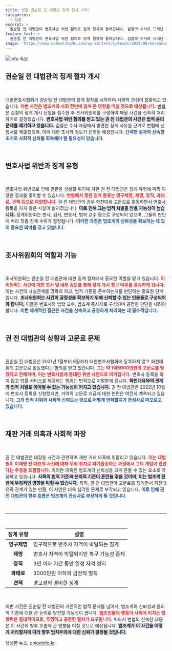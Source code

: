 ```yaml
---
title: 변협 권순일 전 대법관 징계 절차 시작!
categories:
  - 법률
excerpt: >
  권순일 전 대법관이 변호사법 위반 혐의로 징계 절차에 들어갑니다. 검찰의 수사로 드러난 그의 고문료 수수 논란이 사회적 파장을 일으키고 있는 가운데, 변협은 신속한 조사를 예고했습니다.
feature_text: >
  권순일 전 대법관이 변호사법 위반 혐의로 징계 절차에 들어갑니다. 검찰의 수사로 드러난 그의 고문료 수수 논란이 사회적 파장을 일으키고 있는 가운데, 변협은 신속한 조사를 예고했습니다.
image: 'https://www.behealthy4u.com/wp-content/uploads/2024/06/koreanews.jpg'
---
```


<p><img src="https://www.behealthy4u.com/wp-content/uploads/2024/06/koreanews.jpg" alt="info 속보" /></p>

<h2 data-ke-size="size26">권순일 전 대법관의 징계 절차 개시</h2>

<p data-ke-size="size16">&nbsp;</p>

<p>대한변호사협회가 권순일 전 대법관의 징계 절차를 시작하며 사회적 관심이 집중되고 있습니다. <b><span style="color: #ee2323;">이번 사건은 법조계와 사회 전반에 걸쳐 큰 영향을 미칠 것으로 예상됩니다.</span></b> 변협은 검찰의 징계 개시 신청을 접수한 후 조사위원회를 구성하여 해당 사건을 신속히 처리하기로 결정했습니다. <b><span style="background-color: #21538527;">변호사법 위반 혐의를 받고 있는 권 전 대법관의 사건은 법적 윤리 문제를 제기하고 있습니다.</span></b> 검찰은 수사 과정에서 발견한 징계 사유를 근거로 변협에 신청서를 제출했으며, 이에 대한 조사와 검토가 진행될 예정입니다. <b><span style="color: #1a5490;">간략한 절차와 신속한 조치로 사회적 신뢰를 회복해야 할 필요성이 있습니다.</span></b></p>

<p data-ke-size="size16">&nbsp;</p>

<h2 data-ke-size="size26">변호사법 위반과 징계 유형</h2>

<p data-ke-size="size16">&nbsp;</p>

<p>변호사법 위반으로 인해 권한을 상실할 위기에 처한 권 전 대법관은 징계 유형에 따라 다양한 결과를 맞이할 수 있습니다. <b><span style="color: #ee2323;">변협에서 정한 징계 종류는 영구제명, 제명, 정직, 과태료, 견책 등으로 다양합니다.</span></b> 권 전 대법관의 경우 화천대유 고문으로 활동하면서 변호사 등록을 하지 않은 사실이 밝혀졌습니다. <b><span style="background-color: #21538527;">이로 인해 그는 법적 처벌을 받을 가능성이 높습니다.</span></b> 징계위원회는 판사, 검사, 변호사, 법학 교수 등으로 구성되어 있으며, 그들의 판단에 따라 최종 징계 수위가 결정됩니다. <b><span style="color: #1a5490;">이러한 과정은 법조계의 신뢰성을 확보하는 데 있어 중요한 의미를 갖고 있습니다.</span></b></p>

<p data-ke-size="size16">&nbsp;</p>

<h2 data-ke-size="size26">조사위원회의 역할과 기능</h2>

<p data-ke-size="size16">&nbsp;</p>

<p>조사위원회는 권순일 전 대법관에 대한 징계 절차에서 중요한 역할을 맡고 있습니다. <b><span style="color: #ee2323;">이 위원회는 사건에 대한 조사 및 내부 검토를 통해 징계 개시 청구 여부를 결정하게 됩니다.</span></b> 이는 사건의 사실관계를 명확히 하고, 법적 기준을 준수하는지를 판단하는 중요한 단계입니다. <b><span style="background-color: #21538527;">조사위원회는 사건의 공정성을 확보하기 위해 신뢰할 수 있는 인물들로 구성되어야 합니다.</span></b> 이들은 변호사와 법학 교수, 법조계 종사자로 구성되며 공정한 판단을 내려야 합니다. <b><span style="color: #1a5490;">이런 체계적인 접근은 사건을 신속하고 공정하게 처리하는 데 필수적입니다.</span></b></p>

<p data-ke-size="size16">&nbsp;</p>

<h2 data-ke-size="size26">권 전 대법관의 상황과 고문료 문제</h2>

<p data-ke-size="size16">&nbsp;</p>

<p>권순일 전 대법관은 2021년 1월부터 8월까지 대한변호사협회에 등록하지 않고 화천대유의 고문으로 활동했다는 혐의를 받고 있습니다. <b><span style="color: #ee2323;">그는 약 1억5000만원의 고문료를 받았다고 전해지며, 이는 변호사법에 중대한 위반 사안으로 여겨집니다.</span></b> 변호사 등록을 하지 않고 법률 서비스를 제공하는 행위는 법적으로 처벌받게 됩니다. <b><span style="background-color: #21538527;">화천대유와의 관계가 법적 처벌로 이어질 수 있는 가능성이 커지고 있습니다.</span></b> 권 전 대법관은 2022년 10월에 변호사 등록을 신청했지만, 거액의 고문료 지급에 대한 논란은 여전히 계속되고 있습니다. <b><span style="color: #1a5490;">그의 법적 지위와 사회적 신뢰도는 앞으로 어떻게 변화할지가 관심사로 떠오르고 있습니다.</span></b></p>

<p data-ke-size="size16">&nbsp;</p>

<h2 data-ke-size="size26">재판 거래 의혹과 사회적 파장</h2>

<p data-ke-size="size16">&nbsp;</p>

<p>권 전 대법관은 대장동 사건과 관련하여 재판 거래 의혹에 휘말리고 있습니다. <b><span style="color: #ee2323;">이는 대법원이 이재명 전 대표의 사건에 대해 무죄 취지로 파기환송하는 과정에서 그의 개입이 있었다는 주장을 포함합니다.</span></b> 이러한 의혹은 법조계의 신뢰성을 크게 흔들 수 있는 요소로 작용하고 있습니다. <b><span style="background-color: #21538527;">사회의 법적 기준과 윤리적 기준이 혼란을 겪을 것이며, 이는 법조계 전반에 부정적인 영향을 미칠 수 있습니다.</span></b> 특히, 권 전 대법관이 고문료를 챙기면서 화천대유와 관계가 있는 만큼, 이 사안은 더욱 심각한 문제로 부각되고 있습니다. <b><span style="color: #1a5490;">이로 인해 권 전 대법관의 향후 흐름은 법조계의 관심사로 부상하게 될 것입니다.</span></b></p>

<p data-ke-size="size16">&nbsp;</p>

<hr>

<p data-ke-size="size16">&nbsp;</p>

<table style="width: 100%;">
    <thead>
        <tr>
            <th><b>징계 유형</b></th>
            <th><b>설명</b></th>
        </tr>
    </thead>
    <tbody>
        <tr>
            <td style="text-align: center; height: 17px;"><b>영구제명</b></td>
            <td>영구적으로 변호사 자격이 박탈되는 징계</td>
        </tr>
        <tr>
            <td style="text-align: center; height: 17px;"><b>제명</b></td>
            <td>변호사 자격이 박탈되지만 복구 가능성 존재</td>
        </tr>
        <tr>
            <td style="text-align: center; height: 17px;"><b>정직</b></td>
            <td>3년 이하 기간 동안 일정 자격 정지</td>
        </tr>
        <tr>
            <td style="text-align: center; height: 17px;"><b>과태료</b></td>
            <td>3000만원 이하의 금전적 벌칙</td>
        </tr>
        <tr>
            <td style="text-align: center; height: 17px;"><b>견책</b></td>
            <td>경고성의 경미한 징계</td>
        </tr>
    </tbody>
</table>

<p data-ke-size="size16">&nbsp;</p>

<p>이번 사건은 권순일 전 대법관의 개인적인 법적 문제를 넘어서, 법조계의 신뢰성과 윤리적 기준에 대한 큰 논의로 발전할 가능성이 큽니다. <b><span style="color: #ee2323;">법조인들의 행동이 사회에 미치는 영향력은 절대적이므로, 투명하고 공정한 절차가 요구됩니다.</span></b> 따라서 변협의 신속한 대응은 이 사건의 향후 흐름에 큰 영향을 미칠 것으로 예상됩니다. <b><span style="background-color: #21538527;">법조계가 이 사건을 어떻게 처리할지에 따라 향후 법치주의에 대한 신뢰가 결정될 것입니다.</span></b></p>
생생한 뉴스, <a href="https://onioninfo.kr" rel="dofollow">onioninfo.kr</a>


